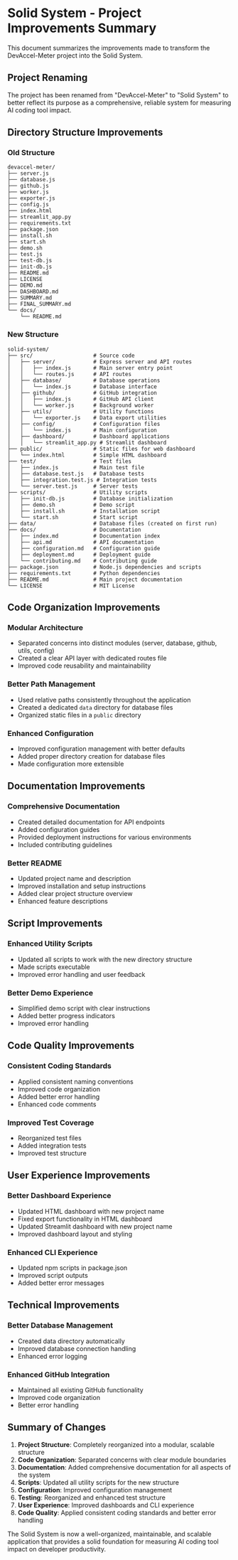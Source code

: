 # Solid System - Project Improvements Summary

This document summarizes the improvements made to transform the DevAccel-Meter project into the Solid System.

## Project Renaming

The project has been renamed from "DevAccel-Meter" to "Solid System" to better reflect its purpose as a comprehensive, reliable system for measuring AI coding tool impact.

## Directory Structure Improvements

### Old Structure
```
devaccel-meter/
├── server.js
├── database.js
├── github.js
├── worker.js
├── exporter.js
├── config.js
├── index.html
├── streamlit_app.py
├── requirements.txt
├── package.json
├── install.sh
├── start.sh
├── demo.sh
├── test.js
├── test-db.js
├── init-db.js
├── README.md
├── LICENSE
├── DEMO.md
├── DASHBOARD.md
├── SUMMARY.md
├── FINAL_SUMMARY.md
└── docs/
    └── README.md
```

### New Structure
```
solid-system/
├── src/                   # Source code
│   ├── server/            # Express server and API routes
│   │   ├── index.js       # Main server entry point
│   │   └── routes.js      # API routes
│   ├── database/          # Database operations
│   │   └── index.js       # Database interface
│   ├── github/            # GitHub integration
│   │   ├── index.js       # GitHub API client
│   │   └── worker.js      # Background worker
│   ├── utils/             # Utility functions
│   │   └── exporter.js    # Data export utilities
│   ├── config/            # Configuration files
│   │   └── index.js       # Main configuration
│   ├── dashboard/         # Dashboard applications
│   │   └── streamlit_app.py # Streamlit dashboard
├── public/                # Static files for web dashboard
│   └── index.html         # Simple HTML dashboard
├── test/                  # Test files
│   ├── index.js           # Main test file
│   ├── database.test.js   # Database tests
│   ├── integration.test.js # Integration tests
│   └── server.test.js     # Server tests
├── scripts/               # Utility scripts
│   ├── init-db.js         # Database initialization
│   ├── demo.sh            # Demo script
│   ├── install.sh         # Installation script
│   └── start.sh           # Start script
├── data/                  # Database files (created on first run)
├── docs/                  # Documentation
│   ├── index.md           # Documentation index
│   ├── api.md             # API documentation
│   ├── configuration.md   # Configuration guide
│   ├── deployment.md      # Deployment guide
│   └── contributing.md    # Contributing guide
├── package.json           # Node.js dependencies and scripts
├── requirements.txt       # Python dependencies
├── README.md              # Main project documentation
└── LICENSE                # MIT License
```

## Code Organization Improvements

### Modular Architecture
- Separated concerns into distinct modules (server, database, github, utils, config)
- Created a clear API layer with dedicated routes file
- Improved code reusability and maintainability

### Better Path Management
- Used relative paths consistently throughout the application
- Created a dedicated `data` directory for database files
- Organized static files in a `public` directory

### Enhanced Configuration
- Improved configuration management with better defaults
- Added proper directory creation for database files
- Made configuration more extensible

## Documentation Improvements

### Comprehensive Documentation
- Created detailed documentation for API endpoints
- Added configuration guides
- Provided deployment instructions for various environments
- Included contributing guidelines

### Better README
- Updated project name and description
- Improved installation and setup instructions
- Added clear project structure overview
- Enhanced feature descriptions

## Script Improvements

### Enhanced Utility Scripts
- Updated all scripts to work with the new directory structure
- Made scripts executable
- Improved error handling and user feedback

### Better Demo Experience
- Simplified demo script with clear instructions
- Added better progress indicators
- Improved error handling

## Code Quality Improvements

### Consistent Coding Standards
- Applied consistent naming conventions
- Improved code organization
- Added better error handling
- Enhanced code comments

### Improved Test Coverage
- Reorganized test files
- Added integration tests
- Improved test structure

## User Experience Improvements

### Better Dashboard Experience
- Updated HTML dashboard with new project name
- Fixed export functionality in HTML dashboard
- Updated Streamlit dashboard with new project name
- Improved dashboard layout and styling

### Enhanced CLI Experience
- Updated npm scripts in package.json
- Improved script outputs
- Added better error messages

## Technical Improvements

### Better Database Management
- Created data directory automatically
- Improved database connection handling
- Enhanced error logging

### Enhanced GitHub Integration
- Maintained all existing GitHub functionality
- Improved code organization
- Better error handling

## Summary of Changes

1. **Project Structure**: Completely reorganized into a modular, scalable structure
2. **Code Organization**: Separated concerns with clear module boundaries
3. **Documentation**: Added comprehensive documentation for all aspects of the system
4. **Scripts**: Updated all utility scripts for the new structure
5. **Configuration**: Improved configuration management
6. **Testing**: Reorganized and enhanced test structure
7. **User Experience**: Improved dashboards and CLI experience
8. **Code Quality**: Applied consistent coding standards and better error handling

The Solid System is now a well-organized, maintainable, and scalable application that provides a solid foundation for measuring AI coding tool impact on developer productivity.